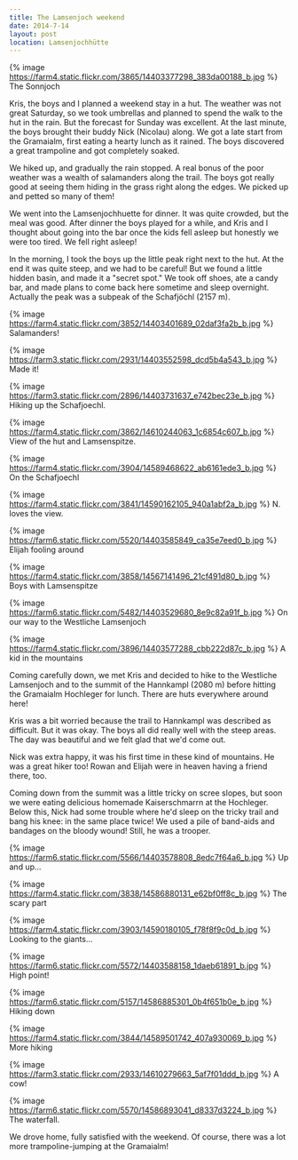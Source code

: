```yaml
---
title: The Lamsenjoch weekend
date: 2014-7-14
layout: post
location: Lamsenjochhütte
---
```


{% image https://farm4.static.flickr.com/3865/14403377298_383da00188_b.jpg %}
The Sonnjoch


Kris, the boys and I planned a weekend stay in a hut. The weather was not great
Saturday, so we took umbrellas and planned to spend the walk to the hut in the
rain. But the forecast for Sunday was excellent. At the last minute, the boys
brought their buddy Nick (Nicolau) along. We got a late start from the
Gramaialm, first eating a hearty lunch as it rained. The boys discovered a great
trampoline and got completely soaked.

We hiked up, and gradually the rain stopped. A real bonus of the poor weather
was a wealth of salamanders along the trail. The boys got really good at seeing
them hiding in the grass right along the edges. We picked up and petted so many
of them!

We went into the Lamsenjochhuette for dinner. It was quite crowded, but the meal
was good. After dinner the boys played for a while, and Kris and I thought about
going into the bar once the kids fell asleep but honestly we were too tired. We
fell right asleep!

In the morning, I took the boys up the little peak right next to the hut. At the
end it was quite steep, and we had to be careful! But we found a little hidden
basin, and made it a "secret spot." We took off shoes, ate a candy bar, and made
plans to come back here sometime and sleep overnight. Actually the peak was a
subpeak of the Schafjöchl (2157 m).

{% image https://farm4.static.flickr.com/3852/14403401689_02daf3fa2b_b.jpg %}
Salamanders!



{% image https://farm3.static.flickr.com/2931/14403552598_dcd5b4a543_b.jpg %}
Made it!



{% image https://farm3.static.flickr.com/2896/14403731637_e742bec23e_b.jpg %}
Hiking up the Schafjoechl.



{% image https://farm4.static.flickr.com/3862/14610244063_1c6854c607_b.jpg %}
View of the hut and Lamsenspitze.



{% image https://farm4.static.flickr.com/3904/14589468622_ab6161ede3_b.jpg %}
On the Schafjoechl



{% image https://farm4.static.flickr.com/3841/14590162105_940a1abf2a_b.jpg %}
N. loves the view.



{% image https://farm6.static.flickr.com/5520/14403585849_ca35e7eed0_b.jpg %}
Elijah fooling around



{% image https://farm4.static.flickr.com/3858/14567141496_21cf491d80_b.jpg %}
Boys with Lamsenspitze


{% image https://farm6.static.flickr.com/5482/14403529680_8e9c82a91f_b.jpg %}
On our way to the Westliche Lamsenjoch



{% image https://farm4.static.flickr.com/3896/14403577288_cbb222d87c_b.jpg %}
A kid in the mountains



Coming carefully down, we met Kris and decided to hike to the Westliche
Lamsenjoch and to the summit of the Hannkampl (2080 m) before hitting the
Gramaialm Hochleger for lunch. There are huts everywhere around here!

Kris was a bit worried because the trail to Hannkampl was described as
difficult. But it was okay. The boys all did really well with the steep
areas. The day was beautiful and we felt glad that we'd come out.

Nick was extra happy, it was his first time in these kind of mountains. He was a
great hiker too! Rowan and Elijah were in heaven having a friend there, too.

Coming down from the summit was a little tricky on scree slopes, but soon we
were eating delicious homemade Kaiserschmarrn at the Hochleger. Below this, Nick
had some trouble where he'd sleep on the tricky trail and bang his knee: in the
same place twice! We used a pile of band-aids and bandages on the bloody wound!
Still, he was a trooper.

{% image https://farm6.static.flickr.com/5566/14403578808_8edc7f64a6_b.jpg %}
Up and up...



{% image https://farm4.static.flickr.com/3838/14586880131_e62bf0ff8c_b.jpg %}
The scary part



{% image https://farm4.static.flickr.com/3903/14590180105_f78f8f9c0d_b.jpg %}
Looking to the giants...



{% image https://farm6.static.flickr.com/5572/14403588158_1daeb61891_b.jpg %}
High point!



{% image https://farm6.static.flickr.com/5157/14586885301_0b4f651b0e_b.jpg %}
Hiking down



{% image https://farm4.static.flickr.com/3844/14589501742_407a930069_b.jpg %}
More hiking



{% image https://farm3.static.flickr.com/2933/14610279663_5af7f01ddd_b.jpg %}
A cow!


{% image https://farm6.static.flickr.com/5570/14586893041_d8337d3224_b.jpg %}
The waterfall.



We drove home, fully satisfied with the weekend. Of course, there was a lot more
trampoline-jumping at the Gramaialm!



